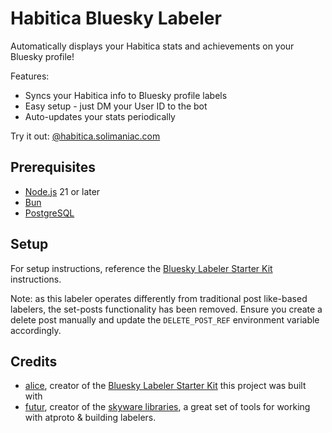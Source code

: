# Habitica Bluesky Labeler

Automatically displays your Habitica stats and achievements on your Bluesky profile!

Features:
- Syncs your Habitica info to Bluesky profile labels
- Easy setup - just DM your User ID to the bot
- Auto-updates your stats periodically

Try it out: [@habitica.solimaniac.com](https://bsky.app/profile/habitica.solimaniac.com)
## Prerequisites

- [Node.js](https://nodejs.org/) 21 or later
- [Bun](https://bun.sh/)
- [PostgreSQL](https://www.postgresql.org/)

## Setup

For setup instructions, reference the [Bluesky Labeler Starter Kit](https://github.com/aliceisjustplaying/labeler-starter-kit-bsky?tab=readme-ov-file#setup) instructions.

Note: as this labeler operates differently from traditional post like-based labelers, the set-posts functionality has been removed. Ensure you create a delete post manually and update the `DELETE_POST_REF` environment variable accordingly.

## Credits

- [alice](https://bsky.app/profile/did:plc:by3jhwdqgbtrcc7q4tkkv3cf), creator of the [Bluesky Labeler Starter Kit](https://github.com/aliceisjustplaying/labeler-starter-kit-bsky) this project was built with
- [futur](https://bsky.app/profile/did:plc:uu5axsmbm2or2dngy4gwchec), creator of the [skyware libraries](https://skyware.js.org/), a great set of tools for working with atproto & building labelers.
